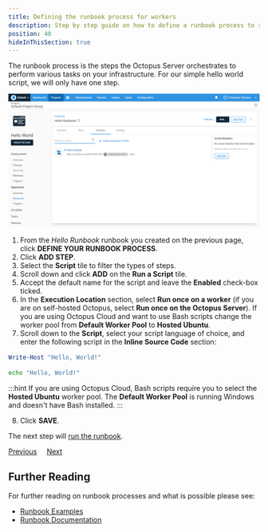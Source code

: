 ```yaml
---
title: Defining the runbook process for workers
description: Step by step guide on how to define a runbook process to run on Workers in Octopus Deploy.
position: 40
hideInThisSection: true
---
```


The runbook process is the steps the Octopus Server orchestrates to perform various tasks on your infrastructure.  For our simple hello world script, we will only have one step.

![The Hello world deployment process](images/runbook-process.png)

1. From the *Hello Runbook* runbook you created on the previous page, click **DEFINE YOUR RUNBOOK PROCESS**.
1. Click **ADD STEP**.
1. Select the **Script** tile to filter the types of steps.
1. Scroll down and click **ADD** on the **Run a Script** tile.
1. Accept the default name for the script and leave the **Enabled** check-box ticked.
1. In the **Execution Location** section, select **Run once on a worker** (if you are on self-hosted Octopus, select **Run once on the Octopus Server**).  If you are using Octopus Cloud and want to use Bash scripts change the worker pool from **Default Worker Pool** to **Hosted Ubuntu**.
1. Scroll down to the **Script**, select your script language of choice, and enter the following script in the **Inline Source Code** section:

```powershell PowerShell
Write-Host "Hello, World!"
```
```bash Bash
echo "Hello, World!"
```

:::hint
If you are using Octopus Cloud, Bash scripts require you to select the **Hosted Ubuntu** worker pool.  The **Default Worker Pool** is running Windows and doesn't have Bash installed.
:::

8. Click **SAVE**.

The next step will [run the runbook](/docs/getting-started/first-runbook-run/running-a-runbook.md).

<span><a class="btn btn-outline-dark" href="/docs/getting-started/first-runbook-run/create-a-runbook">Previous</a></span>&nbsp;&nbsp;&nbsp;&nbsp;&nbsp;<span><a class="btn btn-success" href="/docs/getting-started/first-runbook-run/running-a-runbook">Next</a></span>

## Further Reading

For further reading on runbook processes and what is possible please see:

- [Runbook Examples](/docs/runbooks/runbook-examples/index.md)
- [Runbook Documentation](/docs/runbooks/index.md)